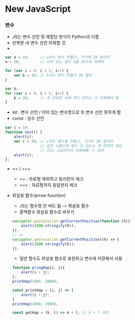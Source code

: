 # New JavaScript
### 변수
- JS는 변수 선언 및 재할당 방식이 Python과 다름
- 반복문 내 변수 선언 자제할 것
- 
```js
var a = 10;     // a라는 변수 만들고, 거기에 10 넣어라
a = 20;         // 이미 있는 변수 a를 20으로 바꿔라 

for (var i = 0; i < 5; i++) {
    var b = 30; // b라는 변수 만들고 30 할당
}

var b;
for (var i = 0; i < 5; i++) {
    b = 30;     // 즉 반복문 속에 변수 만드는 거 자제해야 됨
}
```
- let : 변수 선언 / 이미 있는 변수명으로 또 변수 선언 못하게 함
- const : 상수 선언
```js
var c = 10;
function test() {
    alert(c);
    var c = 20; // c라는 볕수를 만들고, 거기다 30 넣어라
                // 같은 이름으로 변수 또 만드는 게 안돼야 정상
                // JS는 고급언어라 허용해줌 -> 혼란
    alert(c);
};
```
- == / ===
    - == : 자료형 제외하고 동리한지 체크
    - === : 자료형까지 동일한지 체크

- 화살표 함수(arrow function)
    - JS는 함수명 안 써도 됨 -> 화살표 함수
    - 콜백함수 화살표 함수로 바꾸기
    ```js
    navigator.geolocation.getCurrentPosition(function (h){
        alert(JSON.stringify(h));
    });
    // =>
    navigator.geolocation.getCurrentPosition((h) => {
        alert(JSON.stringify(h));
    });
    ```
    - 일반 함수도 화살표 함수로 표현하고 변수에 저장해서 사용
    ```js
    function pringHap(i, j){
        alert(i + j);
    };
    printHap(1000, 2000);
    
    const printHap = (i, j) => {
        alert(i + j);
    }
    printHap(1000, 2000);

    const getHap = (k, l) => k + l; // k + l 리턴
    ```
